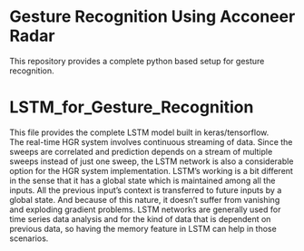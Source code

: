 # Gesture Recognition Using Acconeer Radar
This repository provides a complete python based setup for gesture recognition. 

# LSTM_for_Gesture_Recognition
This file provides the complete LSTM model built in keras/tensorflow.  
The real-time HGR system involves continuous streaming of data. Since the sweeps are correlated and prediction depends on a stream of multiple sweeps instead of just one sweep, the LSTM network is also a considerable option for the HGR system implementation.
LSTM’s working is a bit different in the sense that it has a global state which is maintained among all the inputs. All the previous input’s context is transferred to future inputs by a global state. And because of this nature, it doesn’t suffer from vanishing and exploding gradient problems. LSTM networks are generally used for time series data analysis and for the kind of data that is dependent on previous data, so having the memory feature in LSTM can help in those scenarios.